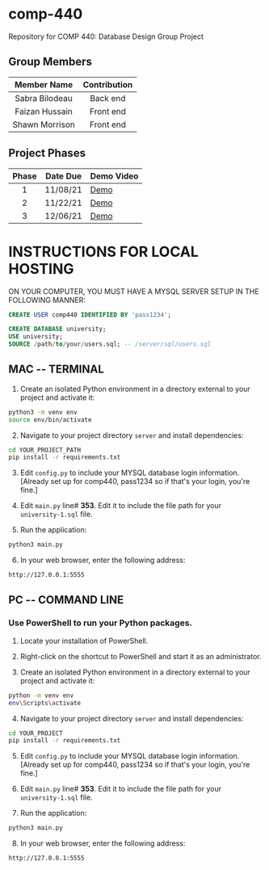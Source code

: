 # comp-440

Repository for COMP 440: Database Design Group Project

## Group Members
|   Member Name  |  Contribution |
| :------------: | :------------:|
| Sabra Bilodeau | Back end      |
| Faizan Hussain | Front end     |
| Shawn Morrison | Front end     |

## Project Phases

| Phase | Date Due | Demo Video |
| :---: | :------: | :--------- |
|   1   | 11/08/21 | [Demo](https://youtu.be/YmP42iaXkLc) |
|   2   | 11/22/21 | [Demo]()   |
|   3   | 12/06/21 | [Demo]()   |


# INSTRUCTIONS FOR LOCAL HOSTING

ON YOUR COMPUTER, YOU MUST HAVE A MYSQL SERVER SETUP IN THE FOLLOWING MANNER:

```sql
CREATE USER comp440 IDENTIFIED BY 'pass1234';

CREATE DATABASE university;
USE university;
SOURCE /path/to/your/users.sql; -- /server/sql/users.sql
```

## MAC -- TERMINAL
1. Create an isolated Python environment in a directory external to your project and activate it:

  ```bash
  python3 -m venv env
  source env/bin/activate
  ```

2. Navigate to your project directory `server` and install dependencies:

  ```bash
  cd YOUR_PROJECT_PATH
  pip install -r requirements.txt
  ```

3. Edit `config.py` to include your MYSQL database login information. [Already set up for comp440, pass1234 so if that's your login, you're fine.]

4. Edit `main.py` line# **353**. Edit it to include the file path for your `university-1.sql` file.

5. Run the application:

  ```bash
  python3 main.py
  ```

6. In your web browser, enter the following address:

  ```bash
  http://127.0.0.1:5555
  ```

## PC -- COMMAND LINE
### Use PowerShell to run your Python packages.

1. Locate your installation of PowerShell.

2. Right-click on the shortcut to PowerShell and start it as an administrator.

3. Create an isolated Python environment in a directory external to your project and activate it:

  ```bash
  python -m venv env
  env\Scripts\activate
  ```

4. Navigate to your project directory `server` and install dependencies:

  ```bash
  cd YOUR_PROJECT
  pip install -r requirements.txt
  ```

5. Edit `config.py` to include your MYSQL database login information. [Already set up for comp440, pass1234 so if that's your login, you're fine.]

6. Edit `main.py` line# **353**. Edit it to include the file path for your `university-1.sql` file.

7. Run the application:

  ```bash
  python3 main.py
  ```

8. In your web browser, enter the following address:

  ```bash
  http://127.0.0.1:5555
  ```
